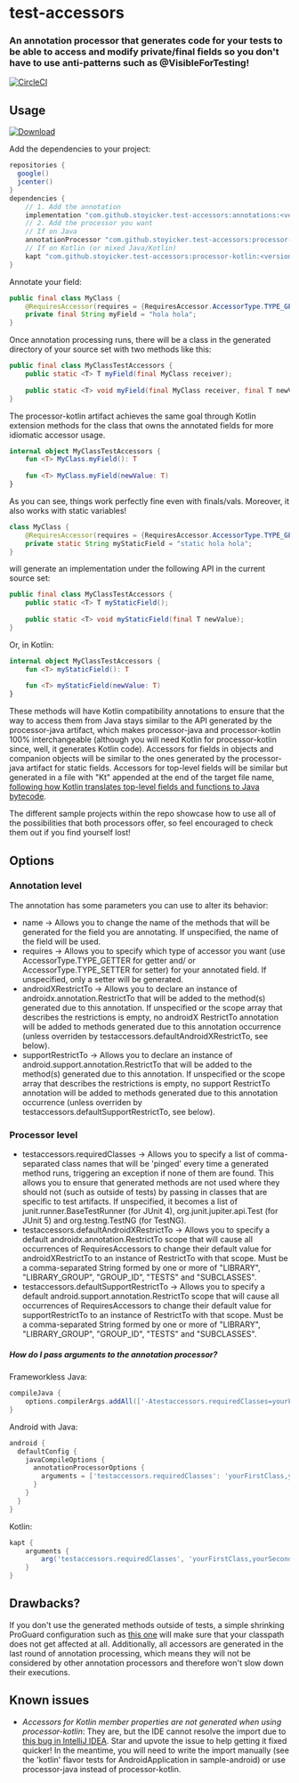 # test-accessors
### An annotation processor that generates code for your tests to be able to access and modify private/final fields so you don't have to use anti-patterns such as @VisibleForTesting!
[![CircleCI](https://circleci.com/gh/stoyicker/test-accessors.svg?style=svg)](https://circleci.com/gh/stoyicker/test-accessors)
## Usage
[ ![Download](https://api.bintray.com/packages/stoyicker/test-accessors/annotations/images/download.svg) ](https://search.maven.org/search?q=g:com.github.stoyicker.test-accessors)

Add the dependencies to your project:
```groovy
repositories {
  google()
  jcenter()
}
dependencies {
    // 1. Add the annotation
    implementation "com.github.stoyicker.test-accessors:annotations:<version>"
    // 2. Add the processor you want
    // If on Java
    annotationProcessor "com.github.stoyicker.test-accessors:processor-java:<version>"
    // If on Kotlin (or mixed Java/Kotlin)
    kapt "com.github.stoyicker.test-accessors:processor-kotlin:<version>"
}
```
Annotate your field:
```java
public final class MyClass {
    @RequiresAccessor(requires = {RequiresAccessor.AccessorType.TYPE_GETTER, RequiresAccessor.AccessorType.TYPE_SETTER})
    private final String myField = "hola hola";
}
```
Once annotation processing runs, there will be a class in the generated directory of your source set
with two methods like this:
```java
public final class MyClassTestAccessors {
    public static <T> T myField(final MyClass receiver);
    
    public static <T> void myField(final MyClass receiver, final T newValue);
}
```
The processor-kotlin artifact achieves the same goal through Kotlin extension methods for the class 
that owns the annotated fields for more idiomatic accessor usage.
```kotlin
internal object MyClassTestAccessors {
    fun <T> MyClass.myField(): T
    
    fun <T> MyClass.myField(newValue: T)
}
```
As you can see, things work perfectly fine even with finals/vals. Moreover, it also works with static variables!
```java
class MyClass {
    @RequiresAccessor(requires = {RequiresAccessor.AccessorType.TYPE_GETTER, RequiresAccessor.AccessorType.TYPE_SETTER})
    private static String myStaticField = "static hola hola";
}
```
will generate an implementation under the following API in the current source set:
```java
public final class MyClassTestAccessors {
    public static <T> T myStaticField();
    
    public static <T> void myStaticField(final T newValue);
}
```
Or, in Kotlin:
```kotlin
internal object MyClassTestAccessors {
    fun <T> myStaticField(): T
    
    fun <T> myStaticField(newValue: T)
}
```
These methods will have Kotlin compatibility annotations to ensure that the way to access them from 
Java stays similar to the API generated by the processor-java artifact, which makes processor-java 
and processor-kotlin 100% interchangeable (although you will need Kotlin for processor-kotlin since,
well, it generates Kotlin code). Accessors for fields in objects and companion objects will be similar
to the ones generated by the processor-java artifact for static fields. Accessors for top-level fields
will be similar but generated in a file with "Kt" appended at the end of the target file name, 
[following how Kotlin translates top-level fields and functions to Java bytecode](https://kotlinlang.org/docs/reference/java-to-kotlin-interop.html#properties).

The different sample projects within the repo showcase how to use all of the possibilities that both 
processors offer, so feel encouraged to check them out if you find yourself lost!
## Options
### Annotation level
The annotation has some parameters you can use to alter its behavior:
* name -> Allows you to change the name of the methods that will be generated for the field you are 
annotating. If unspecified, the name of the field will be used.
* requires -> Allows you to specify which type of accessor you want (use AccessorType.TYPE_GETTER 
for getter and/ or AccessorType.TYPE_SETTER for setter) for your annotated field. If unspecified, 
only a setter will be generated.
* androidXRestrictTo -> Allows you to declare an instance of androidx.annotation.RestrictTo that 
will be added to the method(s) generated due to this annotation. If unspecified or the scope array 
that describes the restrictions is empty, no androidX RestrictTo annotation will be added to methods 
generated due to this annotation occurrence (unless overriden by 
testaccessors.defaultAndroidXRestrictTo, see below).
* supportRestrictTo -> Allows you to declare an instance of android.support.annotation.RestrictTo 
that will be added to the method(s) generated due to this annotation. If unspecified or the scope 
array that describes the restrictions is empty, no support RestrictTo annotation will be added to 
methods generated due to this annotation occurrence (unless overriden by
testaccessors.defaultSupportRestrictTo, see below).
### Processor level
* testaccessors.requiredClasses -> Allows you to specify a list of comma-separated class names that
will be 'pinged' every time a generated method runs, triggering an exception if none of them are
found. This allows you to ensure that generated methods are not used where they should not (such as 
outside of tests) by passing in classes that are specific to test artifacts. If unspecified, it 
becomes a list of junit.runner.BaseTestRunner (for JUnit 4), org.junit.jupiter.api.Test (for JUnit 5)
and org.testng.TestNG (for TestNG).
* testaccessors.defaultAndroidXRestrictTo -> Allows you to specify a default 
androidx.annotation.RestrictTo scope that will cause all occurrences of RequiresAccessors to change 
their default value for androidXRestrictTo to an instance of RestrictTo with that scope. Must be a
comma-separated String formed by one or more of "LIBRARY", "LIBRARY_GROUP", "GROUP_ID", "TESTS" and 
"SUBCLASSES".
* testaccessors.defaultSupportRestrictTo -> Allows you to specify a default 
android.support.annotation.RestrictTo scope that will cause all occurrences of RequiresAccessors to 
change their default value for supportRestrictTo to an instance of RestrictTo with that scope. Must 
be a comma-separated String formed by one or more of "LIBRARY", "LIBRARY_GROUP", "GROUP_ID", "TESTS"
and "SUBCLASSES".
##### How do I pass arguments to the annotation processor?
Frameworkless Java:
```groovy
compileJava {
    options.compilerArgs.addAll(['-Atestaccessors.requiredClasses=yourFirstClass,yourSecondClass'])
}
```
Android with Java:
```groovy
android {
  defaultConfig {
    javaCompileOptions {
      annotationProcessorOptions {
        arguments = ['testaccessors.requiredClasses': 'yourFirstClass,yourSecondClass']
      }
    }
  }
}
```
Kotlin:
```groovy
kapt {
    arguments {
        arg('testaccessors.requiredClasses', 'yourFirstClass,yourSecondClass')
    }
}
```
## Drawbacks?
If you don't use the generated methods outside of tests, a simple shrinking ProGuard configuration 
such as [this one](sample-android/proguard/rules.pro) will make sure that your classpath does not 
get affected at all.
Additionally, all accessors are generated in the last round of annotation processing, which means 
they will not be considered by other annotation processors and therefore won't slow down their
executions.
## Known issues
* *Accessors for Kotlin member properties are not generated when using processor-kotlin*: They are, but the IDE cannot resolve the import due to [this bug in IntelliJ IDEA](https://youtrack.jetbrains.com/issue/KT-15286). Star and upvote the issue 
to help getting it fixed quicker! In the meantime, you will need to write the import manually (see the 'kotlin' flavor tests for AndroidApplication in sample-android) or use processor-java instead of processor-kotlin.
